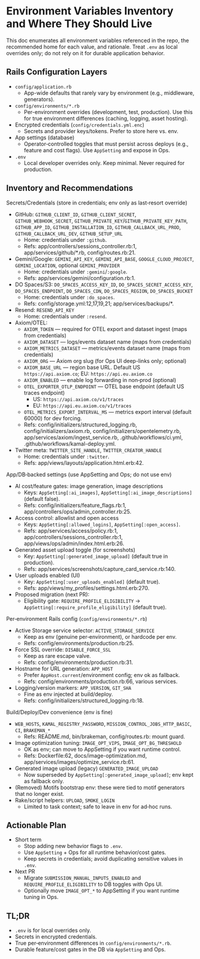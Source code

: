 # Environment Variables Inventory and Where They Should Live

This doc enumerates all environment variables referenced in the repo, the recommended home for each
value, and rationale. Treat `.env` as local overrides only; do not rely on it for durable
application behavior.

## Rails Configuration Layers

- `config/application.rb`
  - App-wide defaults that rarely vary by environment (e.g., middleware, generators).
- `config/environments/*.rb`
  - Per-environment overrides (development, test, production). Use this for true environment
    differences (caching, logging, asset hosting).
- Encrypted credentials (`config/credentials.yml.enc`)
  - Secrets and provider keys/tokens. Prefer to store here vs. env.
- App settings (database)
  - Operator‑controlled toggles that must persist across deploys (e.g., feature and cost flags). Use
    `AppSetting` and expose in Ops.
- `.env`
  - Local developer overrides only. Keep minimal. Never required for production.

## Inventory and Recommendations

Secrets/Credentials (store in credentials; env only as last‑resort override)

- GitHub: `GITHUB_CLIENT_ID`, `GITHUB_CLIENT_SECRET`, `GITHUB_WEBHOOK_SECRET`,
  `GITHUB_PRIVATE_KEY`/`GITHUB_PRIVATE_KEY_PATH`, `GITHUB_APP_ID`, `GITHUB_INSTALLATION_ID`,
  `GITHUB_CALLBACK_URL_PROD`, `GITHUB_CALLBACK_URL_DEV`, `GITHUB_SETUP_URL`
  - Home: credentials under `:github`.
  - Refs: app/controllers/sessions_controller.rb:1, app/services/github/\*.rb, config/routes.rb:21.
- Gemini/Google: `GEMINI_API_KEY`, `GEMINI_API_BASE`, `GOOGLE_CLOUD_PROJECT`, `GEMINI_LOCATION`,
  optional `GEMINI_PROVIDER`
  - Home: credentials under `:gemini`/`:google`.
  - Refs: app/services/gemini/configuration.rb:1.
- DO Spaces/S3: `DO_SPACES_ACCESS_KEY_ID`, `DO_SPACES_SECRET_ACCESS_KEY`, `DO_SPACES_ENDPOINT`,
  `DO_SPACES_CDN`, `DO_SPACES_REGION`, `DO_SPACES_BUCKET`
  - Home: credentials under `:do_spaces`.
  - Refs: config/storage.yml:12,17,19,21; app/services/backups/\*.
- Resend: `RESEND_API_KEY`
  - Home: credentials under `:resend`.
- Axiom/OTEL:
  - `AXIOM_TOKEN` — required for OTEL export and dataset ingest (maps from credentials)
  - `AXIOM_DATASET` — logs/events dataset name (maps from credentials)
  - `AXIOM_METRICS_DATASET` — metrics/events dataset name (maps from credentials)
  - `AXIOM_ORG` — Axiom org slug (for Ops UI deep-links only; optional)
  - `AXIOM_BASE_URL` — region base URL. Default US `https://api.axiom.co`; EU: `https://api.eu.axiom.co`
  - `AXIOM_ENABLED` — enable log forwarding in non‑prod (optional)
  - `OTEL_EXPORTER_OTLP_ENDPOINT` — OTEL base endpoint (default US traces endpoint)
    - US: `https://api.axiom.co/v1/traces`
    - EU: `https://api.eu.axiom.co/v1/traces`
  - `OTEL_METRICS_EXPORT_INTERVAL_MS` — metrics export interval (default 60000) for dev forcing.
  - Refs: config/initializers/structured_logging.rb, config/initializers/axiom.rb,
    config/initializers/opentelemetry.rb, app/services/axiom/ingest_service.rb,
    .github/workflows/ci.yml, .github/workflows/kamal-deploy.yml.
- Twitter meta: `TWITTER_SITE_HANDLE`, `TWITTER_CREATOR_HANDLE`
  - Home: credentials under `:twitter`.
  - Refs: app/views/layouts/application.html.erb:42.

App/DB‑backed settings (use AppSetting and Ops; do not use env)

- AI cost/feature gates: image generation, image descriptions
  - Keys: `AppSetting[:ai_images]`, `AppSetting[:ai_image_descriptions]` (default false).
  - Refs: config/initializers/feature_flags.rb:1, app/controllers/ops/admin_controller.rb:25.
- Access control: allowlist and open access
  - Keys: `AppSetting[:allowed_logins]`, `AppSetting[:open_access]`.
  - Refs: app/services/access/policy.rb:1, app/controllers/sessions_controller.rb:1,
    app/views/ops/admin/index.html.erb:26.
- Generated asset upload toggle (for screenshots)
  - Key: `AppSetting[:generated_image_upload]` (default true in production).
  - Refs: app/services/screenshots/capture_card_service.rb:140.
- User uploads enabled (UI)
  - Key: `AppSetting[:user_uploads_enabled]` (default true).
  - Refs: app/views/my_profiles/settings.html.erb:270.
- Proposed migration (next PR):
  - Eligibility gate: `REQUIRE_PROFILE_ELIGIBILITY` → `AppSetting[:require_profile_eligibility]`
    (default true).

Per‑environment Rails config (`config/environments/*.rb`)

- Active Storage service selector: `ACTIVE_STORAGE_SERVICE`
  - Keep as env (genuine per‑environment), or hardcode per env.
  - Refs: config/environments/production.rb:25.
- Force SSL override: `DISABLE_FORCE_SSL`
  - Keep as rare escape valve.
  - Refs: config/environments/production.rb:31.
- Hostname for URL generation: `APP_HOST`
  - Prefer `AppHost.current`/environment config; env ok as fallback.
  - Refs: config/environments/production.rb:66, various services.
- Logging/version markers: `APP_VERSION`, `GIT_SHA`
  - Fine as env injected at build/deploy.
  - Refs: config/initializers/structured_logging.rb:18.

Build/Deploy/Dev convenience (env is fine)

- `WEB_HOSTS`, `KAMAL_REGISTRY_PASSWORD`, `MISSION_CONTROL_JOBS_HTTP_BASIC`, `CI`, `BRAKEMAN_*`
  - Refs: README.md, bin/brakeman, config/routes.rb: mount guard.
- Image optimization tuning: `IMAGE_OPT_VIPS`, `IMAGE_OPT_BG_THRESHOLD`
  - OK as env; can move to AppSetting if you want runtime control.
  - Refs: Dockerfile:62, docs/image-optimization.md, app/services/images/optimize_service.rb:61.
- Generated image upload (legacy) `GENERATED_IMAGE_UPLOAD`
  - Now superseded by `AppSetting[:generated_image_upload]`; env kept as fallback only.
- (Removed) Motifs bootstrap env: these were tied to motif generators that no longer exist.
- Rake/script helpers: `UPLOAD`, `SMOKE_LOGIN`
  - Limited to task context; safe to leave in env for ad‑hoc runs.

## Actionable Plan

- Short term
  - Stop adding new behavior flags to `.env`.
  - Use `AppSetting` + Ops for all runtime behavior/cost gates.
  - Keep secrets in credentials; avoid duplicating sensitive values in `.env`.
- Next PR
  - Migrate `SUBMISSION_MANUAL_INPUTS_ENABLED` and `REQUIRE_PROFILE_ELIGIBILITY` to DB toggles with
    Ops UI.
  - Optionally move `IMAGE_OPT_*` to AppSetting if you want runtime tuning in Ops.

## TL;DR

- `.env` is for local overrides only.
- Secrets in encrypted credentials.
- True per‑environment differences in `config/environments/*.rb`.
- Durable feature/cost gates in the DB via `AppSetting` and Ops.
